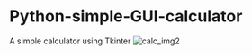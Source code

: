 # Python-simple-GUI-calculator
A simple calculator using Tkinter
![calc_img2](https://user-images.githubusercontent.com/72814758/197352138-d6bd33e8-de98-412e-8e48-6c68e5e020aa.png)


